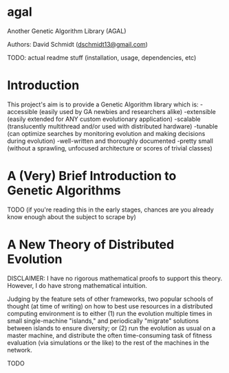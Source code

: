 agal
====

Another Genetic Algorithm Library (AGAL)

Authors: David Schmidt (dschmidt13@gmail.com)


TODO: actual readme stuff (installation, usage, dependencies, etc)


Introduction
============
This project's aim is to provide a Genetic Algorithm library which is:
-accessible (easily used by GA newbies and researchers alike)
-extensible (easily extended for ANY custom evolutionary application)
-scalable (translucently multithread and/or used with distributed hardware)
-tunable (can optimize searches by monitoring evolution and making decisions during evolution)
-well-written and thoroughly documented
-pretty small (without a sprawling, unfocused architecture or scores of trivial classes)



A (Very) Brief Introduction to Genetic Algorithms
=================================================
TODO (if you're reading this in the early stages, chances are you already know enough about the subject to scrape by)



A New Theory of Distributed Evolution
=====================================
DISCLAIMER: I have no rigorous mathematical proofs to support this theory. However, I do have strong mathematical intuition.

Judging by the feature sets of other frameworks, two popular schools of thought (at time of writing) on how to best use resources in a distributed computing environment is to either (1) run the evolution multiple times in small single-machine "islands," and periodically "migrate" solutions between islands to ensure diversity; or (2) run the evolution as usual on a master machine, and distribute the often time-consuming task of fitness evaluation (via simulations or the like) to the rest of the machines in the network.

TODO
